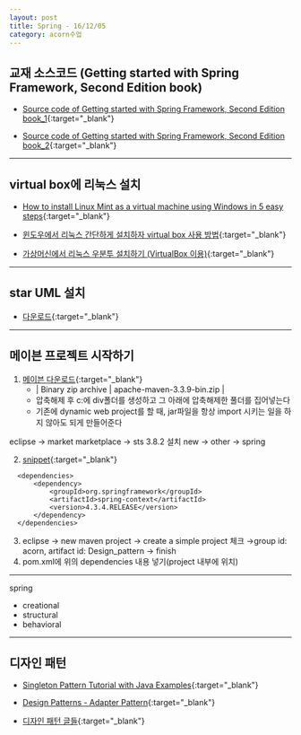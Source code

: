 ```yaml
---
layout: post
title: Spring - 16/12/05
category: acorn수업
---
```


## 교재 소스코드 (Getting started with Spring Framework, Second Edition book)

- [Source code of Getting started with Spring Framework, Second Edition book_1](https://code.google.com/archive/p/getting-started-with-spring-framework-2edition/){:target="_blank"}

- [Source code of Getting started with Spring Framework, Second Edition book_2](https://github.com/wikibook/getting-started-with-spring-framework-2edition){:target="_blank"}

---

## virtual box에 리눅스 설치

- [How to install Linux Mint as a virtual machine using Windows in 5 easy steps](http://www.everydaylinuxuser.com/2014/05/how-to-install-linux-mint-as-virtual.html){:target="_blank"}

- [윈도우에서 리눅스 간단하게 설치하자 virtual box 사용 방법](http://webcreate.tistory.com/entry/%EC%9C%88%EB%8F%84%EC%9A%B0%EC%97%90%EC%84%9C-%EB%A6%AC%EB%88%85%EC%8A%A4-%EA%B0%84%EB%8B%A8%ED%95%98%EA%B2%8C-%EC%84%A4%EC%B9%98%ED%95%98%EC%9E%90-virtual-box-%EC%82%AC%EC%9A%A9-%EB%B0%A9%EB%B2%95){:target="_blank"}

- [가상머신에서 리눅스 우분투 설치하기 (VirtualBox 이용)](http://thinkpro.tistory.com/40){:target="_blank"}

---

## star UML 설치
- [다운로드](http://staruml.io/download){:target="_blank"}

---

## 메이븐 프로젝트 시작하기

1. [메이븐 다운로드](http://maven.apache.org/download.cgi){:target="_blank"}
   - | Binary zip archive | apache-maven-3.3.9-bin.zip |
   - 압축해제 후 c:에 div폴더를 생성하고 그 아래에 압축해제한 풀더를 집어넣는다
   - 기존에 dynamic web project를 할 때, jar파일을 항상 import 시키는 일을 하지 않아도 되게 만들어준다

eclipse → market marketplace → sts 3.8.2 설치
new → other → spring


2. [snippet](http://projects.spring.io/spring-framework){:target="_blank"}
  ```
    <dependencies>
        <dependency>
            <groupId>org.springframework</groupId>
            <artifactId>spring-context</artifactId>
            <version>4.3.4.RELEASE</version>
        </dependency>
    </dependencies>
  ```  

3. eclipse → new maven project → create a simple project 체크 →group id: acorn, artifact id: Design_pattern → finish
4. pom.xml에 위의 dependencies 내용 넣기(project 내부에 위치)

---

spring
- creational
- structural
- behavioral

---

## 디자인 패턴

- [Singleton Pattern Tutorial with Java Examples](https://dzone.com/articles/design-patterns-singleton){:target="_blank"}

- [Design Patterns - Adapter Pattern](https://www.tutorialspoint.com/design_pattern/adapter_pattern.htm){:target="_blank"}

- [디자인 패턴 글들](https://blog.seotory.com/categories/dev/){:target="_blank"}

